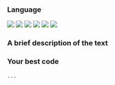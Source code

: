 ### Language
<img src="https://img.shields.io/badge/Swift-F05138?style=flat&logo=Swift&logoColor=white"/> 
<img src="https://img.shields.io/badge/JAVA-007396?style=flat&logo=Java&logoColor=white"/> 
<img src="https://img.shields.io/badge/Javascript-F7DF1E?style=flat&logo=javascript&logoColor=black"/> 
<img src="https://img.shields.io/badge/C-A8B9CC?style=flat&logo=C&logoColor=white"/> 
<img src="https://img.shields.io/badge/C++-00599C?style=flat&logo=C++&logoColor=white"/> 
<img src="https://img.shields.io/badge/Kotlin-7F52FF?style=flat&logo=Kotlin&logoColor=white"/> 

### A brief description of the text

> 

### Your best code

```
...
```

